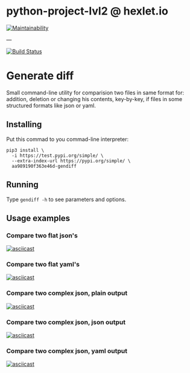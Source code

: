 # python-project-lvl2 @ hexlet.io

[![Maintainability](https://api.codeclimate.com/v1/badges/50e210e49aba8dc13b9d/maintainability)](https://codeclimate.com/github/aa989190f363e46d/python-project-lvl2/maintainability)

 — 

<!-- [![Test Coverage](https://api.codeclimate.com/v1/badges/50e210e49aba8dc13b9d/test_coverage)](https://codeclimate.com/github/aa989190f363e46d/python-project-lvl2/test_coverage)
 — -->

[![Build Status](https://travis-ci.com/aa989190f363e46d/python-project-lvl2.svg?branch=master)](https://travis-ci.com/aa989190f363e46d/python-project-lvl2)

# Generate diff

Small command-line utility for comparision two files in same format for: addition, deletion or changing his contents, key-by-key, if files in some structured formats like json or yaml.

## Installing

Put this commad to you commad-line interpreter:

```
pip3 install \
  -i https://test.pypi.org/simple/ \
  --extra-index-url https://pypi.org/simple/ \
  aa989190f363e46d-gendiff
```

## Running

Type `gendiff -h` to see parameters and options.

## Usage examples

### Compare two flat json's

[![asciicast](https://asciinema.org/a/9bqXcc4LNZSenlGoR14jGwqvZ.svg)](https://asciinema.org/a/9bqXcc4LNZSenlGoR14jGwqvZ)

### Compare two flat yaml's

[![asciicast](https://asciinema.org/a/O4aGR15B3UjjhUDuO4ICiwjhw.svg)](https://asciinema.org/a/O4aGR15B3UjjhUDuO4ICiwjhw)

### Compare two complex json, plain output

[![asciicast](https://asciinema.org/a/Shg5lfwtPhAvHKfK4ef0YJFn5.svg)](https://asciinema.org/a/Shg5lfwtPhAvHKfK4ef0YJFn5)

### Compare two complex json, json output

[![asciicast](https://asciinema.org/a/z0HNkc45gJMNYw1Ze7mbUbmKZ.svg)](https://asciinema.org/a/z0HNkc45gJMNYw1Ze7mbUbmKZ)

### Compare two complex json, yaml output

[![asciicast](https://asciinema.org/a/FMi5gEQ8RAiCEJtamITfcBB7s.svg)](https://asciinema.org/a/FMi5gEQ8RAiCEJtamITfcBB7s)
